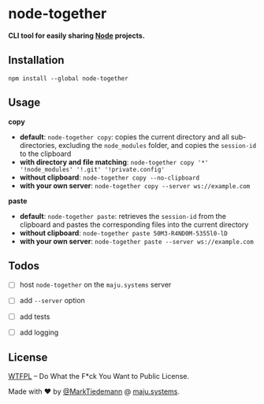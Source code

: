 
# node-together

**CLI tool for easily sharing [Node](https://nodejs.org) projects.**

## Installation

`npm install --global node-together`

## Usage

**copy**

- **default**: `node-together copy`: copies the current directory and all sub-directories, excluding the `node_modules` folder, and copies the `session-id` to the clipboard
- **with directory and file matching**: `node-together copy '*' '!node_modules' '!.git' '!private.config'`
- **without clipboard**: `node-together copy --no-clipboard`
- **with your own server**: `node-together copy --server ws://example.com`

**paste**

- **default**: `node-together paste`: retrieves the `session-id` from the clipboard and pastes the corresponding files into the current directory
- **without clipboard**: `node-together paste 50M3-R4ND0M-5355l0-lD`
- **with your own server**: `node-together paste --server ws://example.com`

## Todos

- [ ] host `node-together` on the `maju.systems` server
- [ ] add `--server` option
- [ ] add tests
- [ ] add logging


## License

[WTFPL](http://www.wtfpl.net/) – Do What the F*ck You Want to Public License.

Made with :heart: by [@MarkTiedemann](https://twitter.com/MarkTiedemannDE) @ [maju.systems](https://maju.systems).
